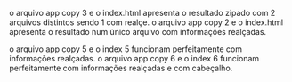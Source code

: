 o arquivo app copy 3 e o index.html apresenta o resultado zipado com 2 arquivos distintos sendo 1 com realçe.
o arquivo app copy 2 e o index.html apresenta o resultado num único arquivo com informações realçadas.

o arquivo app copy 5 e o index 5 funcionam perfeitamente com informações realçadas.
o arquivo app copy 6 e o index 6 funcionam perfeitamente com informações realçadas e com cabeçalho.